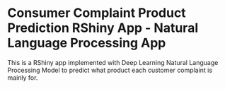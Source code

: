 # Consumer Complaint Product Prediction RShiny App - Natural Language Processing App

This is a RShiny app  implemented with Deep Learning Natural Language Processing Model to predict what product each customer complaint is mainly for. 
 
